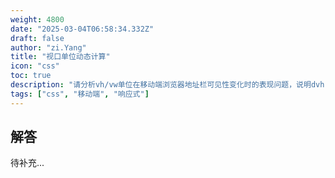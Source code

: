 ```yaml
---
weight: 4800
date: "2025-03-04T06:58:34.332Z"
draft: false
author: "zi.Yang"
title: "视口单位动态计算"
icon: "css"
toc: true
description: "请分析vh/vw单位在移动端浏览器地址栏可见性变化时的表现问题，说明dvh（dynamic viewport height）单位的解决原理，并演示使用@supports实现渐进增强的视口单位降级方案。"
tags: ["css", "移动端", "响应式"]
---
```


## 解答

待补充...
